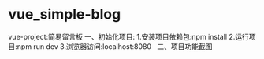 # vue_simple-blog
vue-project:简易留言板
一、初始化项目:
  1.安装项目依赖包:npm install
  2.运行项目:npm run dev
  3.浏览器访问:localhost:8080
  
二、项目功能截图
